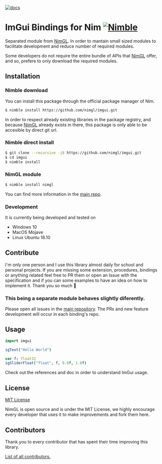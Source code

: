 [![docs](https://img.shields.io/badge/docs-passing-4caf50.svg?style=flat-square)](https://nimgl.dev/docs)

# ImGui Bindings for Nim [![Nimble](https://raw.githubusercontent.com/yglukhov/nimble-tag/master/nimble.png)](https://github.com/nim-lang/nimble)

Separated module from [NimGL](https://nimgl.dev/). In order to mantain small
sized modules to facilitate development and reduce number of required modules.

Some developers do not require the entire bundle of APIs that
[NimGL](https://nimgl.dev/) offer, and so, prefere to only download the required
modules.

## Installation

### Nimble download

You can install this package through the official package manager of Nim.

```bash
$ nimble install https://github.com/nimgl/imgui.git
```

In order to respect already existing libraries in the package registry, and
because [NimGL](https://nimgl.dev/) already exists in there, this package is
only able to be accesible by direct git url.

### Nimble direct install

```bash
$ git clone --recursive -j8 https://github.com/nimgl/imgui.git
$ cd imgui
$ nimble install
```

### NimGL module

```bash
$ nimble install nimgl
```

You can find more information in the [main repo](https://github.com/nimgl/nimgl).

### Development

It is currently being developed and tested on

* Windows 10
* MacOS Mojave
* Linux Ubuntu 18.10

## Contribute

I'm only one person and I use this library almost daily for school and personal
projects. If you are missing some extension, procedures, bindings or anything
related feel free to PR them or open an Issue with the specification and
if you can some examples to have an idea on how to implement it.
Thank you so much :tada:

### This being a separate module behaves slightly diferently.

Please open all issues in the [main repository](https://github.com/nimgl/nimgl).
The PRs and new feature development will occur in each binding's repo.

## Usage

```nim
import imgui

igText("Hello World")

var f: float32
igSliderFloat("float", f, 0.0f, 1.0f)
```

Check out the references and doc in order to understand ImGui usage.

## License

[MIT License](https://github.com/nimgl/nimgl/blob/master/LICENSE)

NimGL is open source and is under the MIT License, we highly encourage every
developer that uses it to make improvements and fork them here.

## Contributors

Thank you to every contributor that has spent their time improving this library.

[List of all contributors.](https://github.com/nimgl/nimgl/graphs/contributors)
